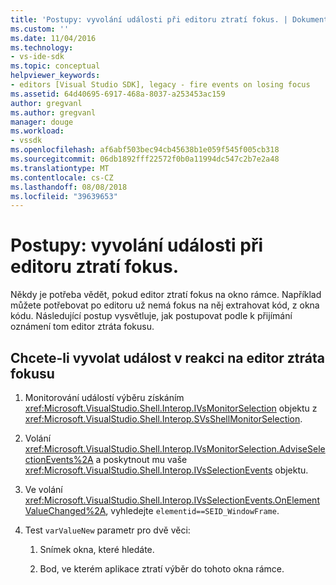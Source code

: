 ```yaml
---
title: 'Postupy: vyvolání události při editoru ztratí fokus. | Dokumentace Microsoftu'
ms.custom: ''
ms.date: 11/04/2016
ms.technology:
- vs-ide-sdk
ms.topic: conceptual
helpviewer_keywords:
- editors [Visual Studio SDK], legacy - fire events on losing focus
ms.assetid: 64d40695-6917-468a-8037-a253453ac159
author: gregvanl
ms.author: gregvanl
manager: douge
ms.workload:
- vssdk
ms.openlocfilehash: af6abf503bec94cb45638b1e059f545f005cb318
ms.sourcegitcommit: 06db1892fff22572f0b0a11994dc547c2b7e2a48
ms.translationtype: MT
ms.contentlocale: cs-CZ
ms.lasthandoff: 08/08/2018
ms.locfileid: "39639653"
---
```

# <a name="how-to-fire-events-when-the-editor-loses-focus"></a>Postupy: vyvolání události při editoru ztratí fokus.
Někdy je potřeba vědět, pokud editor ztratí fokus na okno rámce. Například můžete potřebovat po editoru už nemá fokus na něj extrahovat kód, z okna kódu. Následující postup vysvětluje, jak postupovat podle k přijímání oznámení tom editor ztráta fokusu.  
  
## <a name="to-fire-an-event-in-response-to-an-editor-losing-focus"></a>Chcete-li vyvolat událost v reakci na editor ztráta fokusu  
  
1.  Monitorování událostí výběru získáním <xref:Microsoft.VisualStudio.Shell.Interop.IVsMonitorSelection> objektu z <xref:Microsoft.VisualStudio.Shell.Interop.SVsShellMonitorSelection>.  
  
2.  Volání <xref:Microsoft.VisualStudio.Shell.Interop.IVsMonitorSelection.AdviseSelectionEvents%2A> a poskytnout mu vaše <xref:Microsoft.VisualStudio.Shell.Interop.IVsSelectionEvents> objektu.  
  
3.  Ve volání <xref:Microsoft.VisualStudio.Shell.Interop.IVsSelectionEvents.OnElementValueChanged%2A>, vyhledejte `elementid==SEID_WindowFrame`.  
  
4.  Test `varValueNew` parametr pro dvě věci:  
  
    1.  Snímek okna, které hledáte.  
  
    2.  Bod, ve kterém aplikace ztratí výběr do tohoto okna rámce.